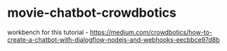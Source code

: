 # movie-chatbot-crowdbotics
 workbench for this tutorial - https://medium.com/crowdbotics/how-to-create-a-chatbot-with-dialogflow-nodejs-and-webhooks-eecbbce97d8b
